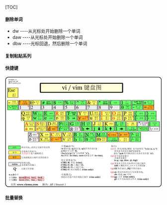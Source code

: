 [TOC]
#### 删除单词
+ dw        ----从光标处开始删除一个单词
+ daw       ----从光标处开始删除一个单词
+ dbw       ----光标回退，然后删除一个单词

#### 复制粘贴系列


#### 快捷键
![alt](../img/vi-vim-cheat-sheet-sch1.png)

#### 批量替换
